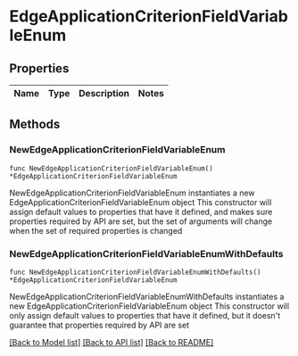 # EdgeApplicationCriterionFieldVariableEnum

## Properties

Name | Type | Description | Notes
------------ | ------------- | ------------- | -------------

## Methods

### NewEdgeApplicationCriterionFieldVariableEnum

`func NewEdgeApplicationCriterionFieldVariableEnum() *EdgeApplicationCriterionFieldVariableEnum`

NewEdgeApplicationCriterionFieldVariableEnum instantiates a new EdgeApplicationCriterionFieldVariableEnum object
This constructor will assign default values to properties that have it defined,
and makes sure properties required by API are set, but the set of arguments
will change when the set of required properties is changed

### NewEdgeApplicationCriterionFieldVariableEnumWithDefaults

`func NewEdgeApplicationCriterionFieldVariableEnumWithDefaults() *EdgeApplicationCriterionFieldVariableEnum`

NewEdgeApplicationCriterionFieldVariableEnumWithDefaults instantiates a new EdgeApplicationCriterionFieldVariableEnum object
This constructor will only assign default values to properties that have it defined,
but it doesn't guarantee that properties required by API are set


[[Back to Model list]](../README.md#documentation-for-models) [[Back to API list]](../README.md#documentation-for-api-endpoints) [[Back to README]](../README.md)


